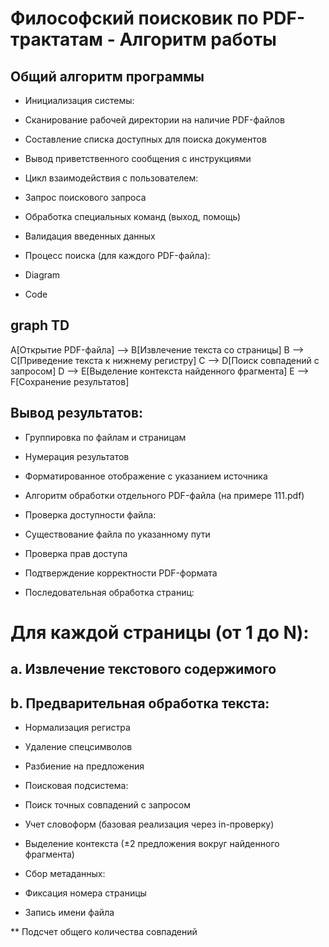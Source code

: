 # Философский поисковик по PDF-трактатам - Алгоритм работы
## Общий алгоритм программы
*   Инициализация системы:

* Сканирование рабочей директории на наличие PDF-файлов

* Составление списка доступных для поиска документов

* Вывод приветственного сообщения с инструкциями

* Цикл взаимодействия с пользователем:
 
* Запрос поискового запроса

* Обработка специальных команд (выход, помощь)

* Валидация введенных данных

* Процесс поиска (для каждого PDF-файла):

* Diagram
* Code
## graph TD
  A[Открытие PDF-файла] --> B[Извлечение текста со страницы]
  B --> C[Приведение текста к нижнему регистру]
  C --> D[Поиск совпадений с запросом]
  D --> E[Выделение контекста найденного фрагмента]
  E --> F[Сохранение результатов]

## Вывод результатов:

* Группировка по файлам и страницам

* Нумерация результатов

* Форматированное отображение с указанием источника

* Алгоритм обработки отдельного PDF-файла (на примере 111.pdf)
* Проверка доступности файла:

* Существование файла по указанному пути

* Проверка прав доступа

* Подтверждение корректности PDF-формата

* Последовательная обработка страниц:

# Для каждой страницы (от 1 до N):
## a. Извлечение текстового содержимого
## b. Предварительная обработка текста:

* Нормализация регистра

* Удаление спецсимволов

* Разбиение на предложения

* Поисковая подсистема:

* Поиск точных совпадений с запросом

* Учет словоформ (базовая реализация через in-проверку)

* Выделение контекста (±2 предложения вокруг найденного фрагмента)

* Сбор метаданных:

* Фиксация номера страницы

* Запись имени файла

** Подсчет общего количества совпадений

